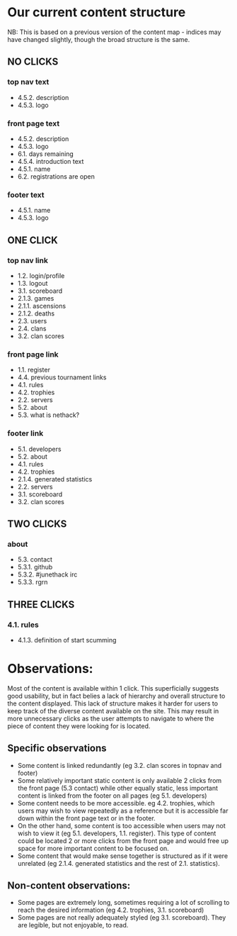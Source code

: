 # Our current content structure

NB: This is based on a previous version of the content map - indices may have changed slightly, though the broad structure is the same.

## NO CLICKS

### top nav text

- 4.5.2. description
- 4.5.3. logo

### front page text

- 4.5.2. description
- 4.5.3. logo
- 6.1. days remaining
- 4.5.4. introduction text
- 4.5.1. name
- 6.2. registrations are open

### footer text

- 4.5.1. name
- 4.5.3. logo

## ONE CLICK

### top nav link

- 1.2. login/profile
- 1.3. logout
- 3.1. scoreboard
- 2.1.3. games
- 2.1.1. ascensions
- 2.1.2. deaths
- 2.3. users
- 2.4. clans
- 3.2. clan scores

### front page link

- 1.1. register
- 4.4. previous tournament links
- 4.1. rules
- 4.2. trophies
- 2.2. servers
- 5.2. about
- 5.3. what is nethack?

### footer link

- 5.1. developers
- 5.2. about
- 4.1. rules
- 4.2. trophies
- 2.1.4. generated statistics
- 2.2. servers
- 3.1. scoreboard
- 3.2. clan scores

## TWO CLICKS

### about

- 5.3. contact
- 5.3.1. github
- 5.3.2. #junethack irc
- 5.3.3. rgrn

## THREE CLICKS

### 4.1. rules

- 4.1.3. definition of start scumming

# Observations:

Most of the content is available within 1 click.  This superficially suggests good usability, but in fact belies a lack of hierarchy and overall structure to the content displayed.  This lack of structure makes it harder for users to keep track of the diverse content available on the site.  This may result in more unnecessary clicks as the user attempts to navigate to where the piece of content they were looking for is located.

## Specific observations

- Some content is linked redundantly (eg 3.2. clan scores in topnav and footer)
- Some relatively important static content is only available 2 clicks from the front page (5.3 contact) while other equally static, less important content is linked from the footer on all pages (eg 5.1. developers)
- Some content needs to be more accessible.  eg 4.2. trophies, which users may wish to view repeatedly as a reference but it is accessible far down within the front page text or in the footer.
- On the other hand, some content is too accessible when users may not wish to view it (eg 5.1. developers, 1.1. register).  This type of content could be located 2 or more clicks from the front page and would free up space for more important content to be focused on.
- Some content that would make sense together is structured as if it were unrelated (eg 2.1.4. generated statistics and the rest of 2.1. statistics).

## Non-content observations:

- Some pages are extremely long, sometimes requiring a lot of scrolling to reach the desired information (eg 4.2. trophies, 3.1. scoreboard)
- Some pages are not really adequately styled (eg 3.1. scoreboard).  They are legible, but not enjoyable, to read.
